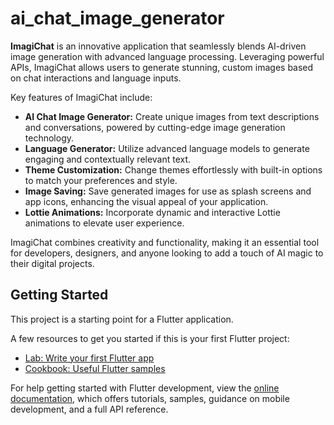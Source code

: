 # ai_chat_image_generator

**ImagiChat** is an innovative application that seamlessly blends AI-driven image generation with advanced language processing. Leveraging powerful APIs, ImagiChat allows users to generate stunning, custom images based on chat interactions and language inputs. 

Key features of ImagiChat include:
- **AI Chat Image Generator:** Create unique images from text descriptions and conversations, powered by cutting-edge image generation technology.
- **Language Generator:** Utilize advanced language models to generate engaging and contextually relevant text.
- **Theme Customization:** Change themes effortlessly with built-in options to match your preferences and style.
- **Image Saving:** Save generated images for use as splash screens and app icons, enhancing the visual appeal of your application.
- **Lottie Animations:** Incorporate dynamic and interactive Lottie animations to elevate user experience.

ImagiChat combines creativity and functionality, making it an essential tool for developers, designers, and anyone looking to add a touch of AI magic to their digital projects.

## Getting Started

This project is a starting point for a Flutter application.

A few resources to get you started if this is your first Flutter project:

- [Lab: Write your first Flutter app](https://docs.flutter.dev/get-started/codelab)
- [Cookbook: Useful Flutter samples](https://docs.flutter.dev/cookbook)

For help getting started with Flutter development, view the
[online documentation](https://docs.flutter.dev/), which offers tutorials,
samples, guidance on mobile development, and a full API reference.
